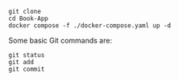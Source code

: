 ```
git clone
cd Book-App
docker compose -f ./docker-compose.yaml up -d
```


 Some basic Git commands are:
```
git status
git add
git commit
```
 
